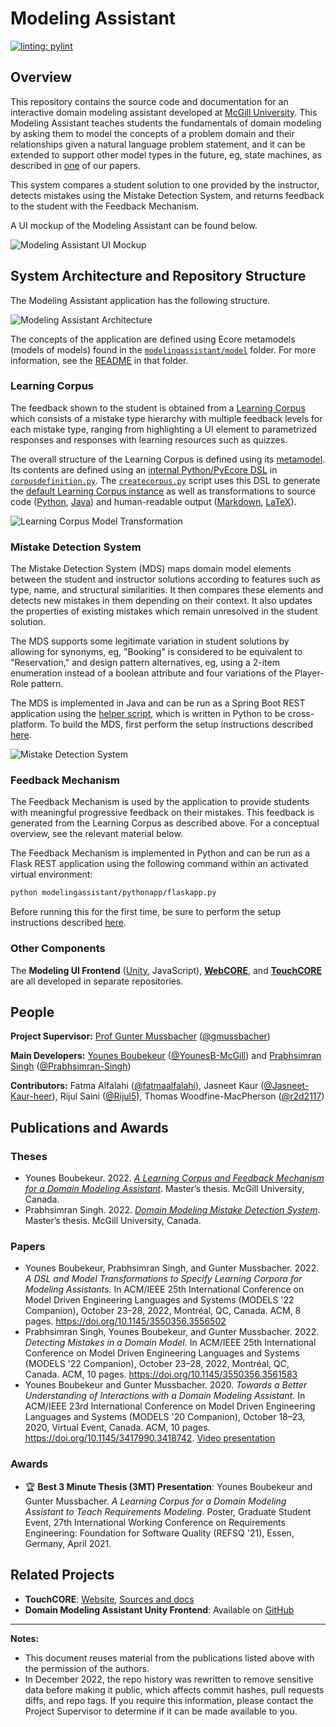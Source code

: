 # Modeling Assistant

[![linting: pylint](https://img.shields.io/badge/linting-pylint-yellowgreen)](https://github.com/PyCQA/pylint)

## Overview

This repository contains the source code and documentation for an
interactive domain modeling assistant developed at
[McGill University](https://www.mcgill.ca/).
This Modeling Assistant
teaches students the fundamentals of domain modeling
by asking them to model the concepts of a problem domain
and their relationships given a natural language problem statement,
and it can be extended to support other model types in the future,
eg, state machines, as described in
[one](https://doi.org/10.1145/3550356.3556502) of our papers.

This system compares a student solution to one provided by the
instructor, detects mistakes using the Mistake Detection System,
and returns feedback to the student with the Feedback Mechanism.

A UI mockup of the Modeling Assistant can be found below.

![Modeling Assistant UI Mockup](docs/resources/ma-ui-mockup.png)


## System Architecture and Repository Structure

The Modeling Assistant application has the following structure.

![Modeling Assistant Architecture](docs/resources/ma-arch.png)

The concepts of the application are defined using Ecore metamodels
(models of models) found in the
[`modelingassistant/model`](modelingassistant/model) folder.
For more information, see the [README](modelingassistant/model/README.md)
in that folder.


### Learning Corpus

The feedback shown to the student is obtained from a
[Learning Corpus](modelingassistant/corpus_descriptions/README.md)
which consists of a mistake type hierarchy with multiple feedback
levels for each mistake type, ranging from highlighting a UI element
to parametrized responses and responses with learning resources
such as quizzes.

The overall structure of the Learning Corpus is defined using its
[metamodel](modelingassistant/model/README.md).
Its contents are defined using an
[internal Python/PyEcore DSL](docs/creating-learning-corpus-entries.md) in
[`corpusdefinition.py`](modelingassistant/pythonapp/corpusdefinition.py).
The [`createcorpus.py`](modelingassistant/pythonapp/createcorpus.py) script
uses this DSL to generate the
[default Learning Corpus instance](modelingassistant/learningcorpusinstances/default.learningcorpus)
as well as transformations to source code
([Python](modelingassistant/pythonapp/mistaketypes.py),
[Java](modelingassistant/src/learningcorpus/mistaketypes/MistakeTypes.java))
and human-readable output
([Markdown](modelingassistant/corpus_descriptions/README.md),
[LaTeX](modelingassistant/corpus_descriptions/learningcorpusdefs.tex)).

![Learning Corpus Model Transformation](docs/resources/learning-corpus-model-transformation.png)

### Mistake Detection System

The Mistake Detection System (MDS) maps domain model elements between the
student and instructor solutions according
to features such as type, name, and structural similarities.
It then compares these elements and detects new mistakes in them
depending on their context. It also updates the properties of existing
mistakes which remain unresolved in the student solution.

The MDS supports some legitimate variation in student solutions
by allowing for synonyms, eg, "Booking" is considered to be equivalent
to "Reservation," and design pattern alternatives, eg, using a 2-item
enumeration instead of a boolean attribute and four variations of the
Player-Role pattern.

The MDS is implemented in Java and can be run as a Spring Boot REST application
using the [helper script](runmistakedetectionsystem.py), which is written
in Python to be cross-platform. To build the MDS, first perform the setup
instructions described [here](docs/onboarding/setup.md).

![Mistake Detection System](docs/resources/mistake-detection-algorithm-overview.png)

### Feedback Mechanism

The Feedback Mechanism is used by the application to provide students with
meaningful progressive feedback on their mistakes. This feedback is generated
from the Learning Corpus as described above.
For a conceptual overview, see the relevant material below.

The Feedback Mechanism is implemented in Python and can be run as a
Flask REST application using the following command within an activated
virtual environment:

```bash
python modelingassistant/pythonapp/flaskapp.py
```

Before running this for the first time, be sure to perform the setup
instructions described [here](docs/onboarding/setup.md).


### Other Components

The **Modeling UI Frontend**
([Unity](https://github.com/eknuviad/domain-model-assistant),
JavaScript),
**[WebCORE](https://bitbucket.org/mcgillram/touchcore-web)**, and
**[TouchCORE](https://bitbucket.org/mcgillram/)**
are all developed in separate repositories.

## People

**Project Supervisor:** [Prof Gunter Mussbacher](http://www.ece.mcgill.ca/~gmussb1/)
([@gmussbacher](https://github.com/gmussbacher))

**Main Developers:**
[Younes Boubekeur](https://www.linkedin.com/in/younes-boubekeur/)
([@YounesB-McGill](https://github.com/YounesB-McGill)) and
[Prabhsimran Singh](https://prabhsimran-singh.github.io/)
([@Prabhsimran-Singh](https://github.com/Prabhsimran-Singh))

**Contributors:**
Fatma Alfalahi ([@fatmaalfalahi](https://github.com/fatmaalfalahi)),
Jasneet Kaur ([@Jasneet-Kaur-heer](https://github.com/Jasneet-Kaur-heer)),
Rijul Saini ([@Rijul5](https://github.com/Rijul5)),
Thomas Woodfine-MacPherson ([@r2d2117](https://github.com/r2d2117))


## Publications and Awards

### Theses

- Younes Boubekeur. 2022.
[_A Learning Corpus and Feedback Mechanism for a Domain Modeling Assistant_](https://escholarship.mcgill.ca/concern/theses/9593v1553).
Master’s thesis. McGill University, Canada.
- Prabhsimran Singh. 2022.
[_Domain Modeling Mistake Detection System_](https://escholarship.mcgill.ca/concern/theses/5x21tm741).
Master’s thesis. McGill University, Canada.

### Papers

- Younes Boubekeur, Prabhsimran Singh, and Gunter Mussbacher. 2022.
_A DSL and Model Transformations to Specify Learning Corpora for Modeling Assistants._
In ACM/IEEE 25th International Conference on Model Driven Engineering
Languages and Systems (MODELS '22 Companion),
October 23–28, 2022, Montréal, QC, Canada. ACM, 8 pages.
https://doi.org/10.1145/3550356.3556502
- Prabhsimran Singh, Younes Boubekeur, and Gunter Mussbacher. 2022.
_Detecting Mistakes in a Domain Model._
In ACM/IEEE 25th International Conference on Model Driven Engineering
Languages and Systems (MODELS '22 Companion),
October 23–28, 2022, Montréal, QC, Canada. ACM, 10 pages.
https://doi.org/10.1145/3550356.3561583
- Younes Boubekeur and Gunter Mussbacher. 2020.
_Towards a Better Understanding of Interactions with a Domain Modeling Assistant._
In ACM/IEEE 23rd International Conference on Model Driven Engineering
Languages and Systems (MODELS '20 Companion),
October 18–23, 2020, Virtual Event, Canada. ACM, 10 pages.
https://doi.org/10.1145/3417990.3418742.
[Video presentation](https://vimeo.com/469525402)

### Awards

- :trophy: **Best 3 Minute Thesis (3MT) Presentation**:
Younes Boubekeur and Gunter Mussbacher.
_A Learning Corpus for a Domain Modeling Assistant to Teach Requirements Modeling._ 
Poster, Graduate Student Event, 27th International Working Conference on 
Requirements Engineering: Foundation for Software Quality (REFSQ '21),
Essen, Germany, April 2021.

## Related Projects

- **TouchCORE**:
[Website](https://www.cs.mcgill.ca/~joerg/SEL/TouchCORE.html),
[Sources and docs](https://bitbucket.org/mcgillram/)
- **Domain Modeling Assistant Unity Frontend**:
Available on [GitHub](https://github.com/eknuviad/domain-model-assistant)

___

**Notes:**

- This document reuses material from the publications listed above
with the permission of the authors.
- In December 2022, the repo history was rewritten to remove
sensitive data before making it public, which affects commit hashes,
pull requests diffs, and repo tags. If you require this information,
please contact the Project Supervisor to determine if it can be made
available to you.

